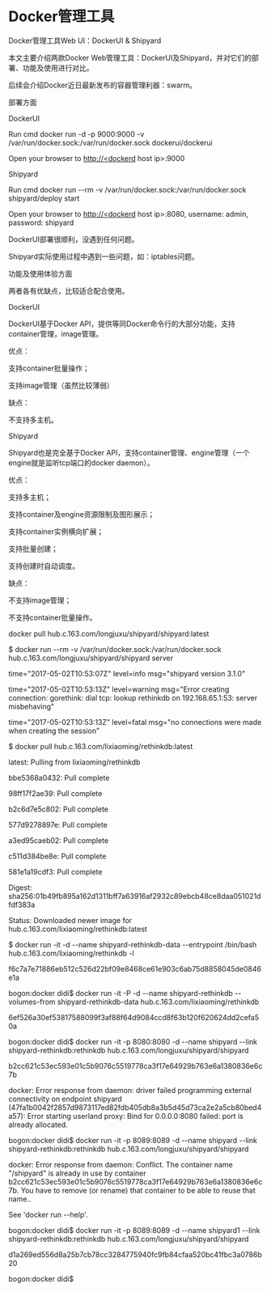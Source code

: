 # Docker管理工具

Docker管理工具Web UI：DockerUI & Shipyard

本文主要介绍两款Docker Web管理工具：DockerUI及Shipyard，并对它们的部署、功能及使用进行对比。

后续会介绍Docker近日最新发布的容器管理利器：swarm。

部署方面

DockerUI

Run cmd docker run -d -p 9000:9000 -v /var/run/docker.sock:/var/run/docker.sock dockerui/dockerui

Open your browser to [http://&lt;dockerd](http://<dockerd) host ip&gt;:9000

Shipyard

Run cmd docker run --rm -v /var/run/docker.sock:/var/run/docker.sock shipyard/deploy start

Open your browser to [http://&lt;dockerd](http://<dockerd) host ip&gt;:8080, username: admin, password: shipyard

DockerUI部署很顺利，没遇到任何问题。

Shipyard实际使用过程中遇到一些问题，如：iptables问题。

功能及使用体验方面

两者各有优缺点，比较适合配合使用。

DockerUI

DockerUI基于Docker API，提供等同Docker命令行的大部分功能，支持container管理，image管理。

优点：

支持container批量操作；

支持image管理（虽然比较薄弱）

缺点：

不支持多主机。

Shipyard

Shipyard也是完全基于Docker API，支持container管理、engine管理（一个engine就是监听tcp端口的docker daemon）。

优点：

支持多主机；

支持container及engine资源限制及图形展示；

支持container实例横向扩展；

支持批量创建；

支持创建时自动调度。

缺点：

不支持image管理；

不支持container批量操作。

docker pull hub.c.163.com/longjuxu/shipyard/shipyard:latest

$  docker run --rm -v /var/run/docker.sock:/var/run/docker.sock hub.c.163.com/longjuxu/shipyard/shipyard server

time="2017-05-02T10:53:07Z" level=info msg="shipyard version 3.1.0"

time="2017-05-02T10:53:13Z" level=warning msg="Error creating connection: gorethink: dial tcp: lookup rethinkdb on 192.168.65.1:53: server misbehaving"

time="2017-05-02T10:53:13Z" level=fatal msg="no connections were made when creating the session"

$ docker pull hub.c.163.com/lixiaoming/rethinkdb:latest

latest: Pulling from lixiaoming/rethinkdb

bbe5368a0432: Pull complete

98ff17f2ae39: Pull complete

b2c6d7e5c802: Pull complete

577d9278897e: Pull complete

a3ed95caeb02: Pull complete

c511d384be8e: Pull complete

581e1a19cdf3: Pull complete

Digest: sha256:01b49fb895a162d1311bff7a63916af2932c89ebcb48ce8daa051021dfdf383a

Status: Downloaded newer image for hub.c.163.com/lixiaoming/rethinkdb:latest

$ docker run -it -d --name shipyard-rethinkdb-data --entrypoint /bin/bash hub.c.163.com/lixiaoming/rethinkdb -l

f6c7a7e71886eb512c526d22bf09e8468ce61e903c6ab75d8858045de0846e1a

bogon:docker didi$ docker run -it -P -d --name shipyard-rethinkdb --volumes-from shipyard-rethinkdb-data  hub.c.163.com/lixiaoming/rethinkdb

6ef526a30ef53817588099f3af88f64d9084ccd8f63b120f620624dd2cefa50a

bogon:docker didi$ docker run -it -p 8080:8080 -d --name shipyard --link shipyard-rethinkdb:rethinkdb hub.c.163.com/longjuxu/shipyard/shipyard

b2cc621c53ec593e01c5b9076c5519778ca3f17e64929b763e6a1380836e6c7b

docker: Error response from daemon: driver failed programming external connectivity on endpoint shipyard \(47fa1b0042f2857d9873117ed82fdb405db8a3b5d45d73ca2e2a5cb80bed4a57\): Error starting userland proxy: Bind for 0.0.0.0:8080 failed: port is already allocated.

bogon:docker didi$ docker run -it -p 8089:8089 -d --name shipyard --link shipyard-rethinkdb:rethinkdb hub.c.163.com/longjuxu/shipyard/shipyard

docker: Error response from daemon: Conflict. The container name "/shipyard" is already in use by container b2cc621c53ec593e01c5b9076c5519778ca3f17e64929b763e6a1380836e6c7b. You have to remove \(or rename\) that container to be able to reuse that name..

See 'docker run --help'.

bogon:docker didi$ docker run -it -p 8089:8089 -d --name shipyard1 --link shipyard-rethinkdb:rethinkdb hub.c.163.com/longjuxu/shipyard/shipyard

d1a269ed556d8a25b7cb78cc3284775940fc9fb84cfaa520bc41fbc3a0786b20

bogon:docker didi$

